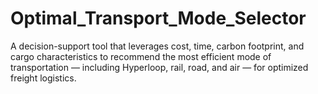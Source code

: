 # Optimal_Transport_Mode_Selector
 A decision-support tool that leverages cost, time, carbon footprint, and cargo characteristics to recommend the most efficient mode of transportation — including Hyperloop, rail, road, and air — for optimized freight logistics.
